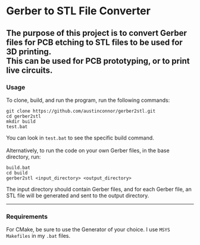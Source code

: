 # Gerber to STL File Converter <br>
The purpose of this project is to convert Gerber files for PCB etching to STL files to be used for 3D printing. <br>
This can be used for PCB prototyping, or to print live circuits. <br>
---
### Usage
To clone, build, and run the program, run the following commands:
```
git clone https://github.com/austinconnor/gerber2stl.git
cd gerber2stl
mkdir build
test.bat
```
You can look in `test.bat` to see the specific build command.<br>
<br>
Alternatively, to run the code on your own Gerber files, in the base directory, run:
```
build.bat
cd build
gerber2stl <input_directory> <output_directory>
```

The input directory should contain Gerber files, and for each Gerber file, an STL file will be generated and sent to the output directory.

---
### Requirements
For CMake, be sure to use the Generator of your choice. I use `MSYS Makefiles` in my `.bat` files. <br>
